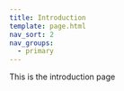 ```yaml
---
title: Introduction
template: page.html
nav_sort: 2
nav_groups:
  - primary
---
```


This is the introduction page